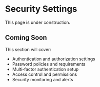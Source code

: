 # Security Settings

This page is under construction.

## Coming Soon

This section will cover:
- Authentication and authorization settings
- Password policies and requirements
- Multi-factor authentication setup
- Access control and permissions
- Security monitoring and alerts

